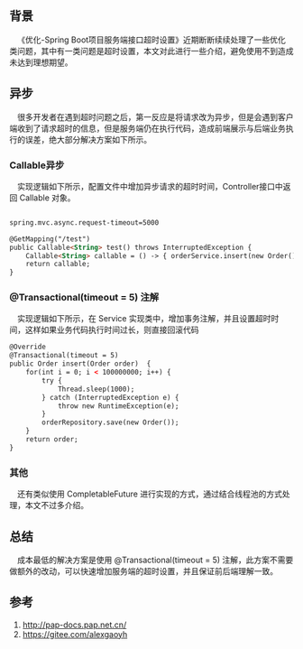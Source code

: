 ## 背景

&ensp;&ensp;《优化-Spring Boot项目服务端接口超时设置》近期断断续续处理了一些优化类问题，其中有一类问题是超时设置，本文对此进行一些介绍，避免使用不到造成未达到理想期望。

## 异步

&ensp;&ensp;很多开发者在遇到超时问题之后，第一反应是将请求改为异步，但是会遇到客户端收到了请求超时的信息，但是服务端仍在执行代码，造成前端展示与后端业务执行的误差，绝大部分解决方案如下所示。

### Callable异步

&ensp;&ensp;实现逻辑如下所示，配置文件中增加异步请求的超时时间，Controller接口中返回 Callable 对象。

```html

spring.mvc.async.request-timeout=5000

@GetMapping("/test")
public Callable<String> test() throws InterruptedException {
    Callable<String> callable = () -> { orderService.insert(new Order()); return "success"; };
    return callable;
}
```

### @Transactional(timeout = 5) 注解

&ensp;&ensp;实现逻辑如下所示，在 Service 实现类中，增加事务注解，并且设置超时时间，这样如果业务代码执行时间过长，则直接回滚代码

```html
@Override
@Transactional(timeout = 5)
public Order insert(Order order)  {
    for(int i = 0; i < 100000000; i++) {
        try {
            Thread.sleep(1000);
        } catch (InterruptedException e) {
            throw new RuntimeException(e);
        }
        orderRepository.save(new Order());
    }
    return order;
}
```

### 其他

&ensp;&ensp;还有类似使用 CompletableFuture 进行实现的方式，通过结合线程池的方式处理，本文不过多介绍。

## 总结

&ensp;&ensp;成本最低的解决方案是使用 @Transactional(timeout = 5) 注解，此方案不需要做额外的改动，可以快速增加服务端的超时设置，并且保证前后端理解一致。

## 参考
1. http://pap-docs.pap.net.cn/
2. https://gitee.com/alexgaoyh
